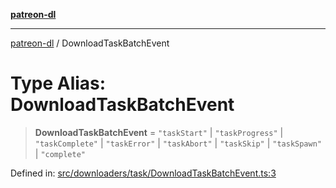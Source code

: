 [**patreon-dl**](../README.md)

***

[patreon-dl](../README.md) / DownloadTaskBatchEvent

# Type Alias: DownloadTaskBatchEvent

> **DownloadTaskBatchEvent** = `"taskStart"` \| `"taskProgress"` \| `"taskComplete"` \| `"taskError"` \| `"taskAbort"` \| `"taskSkip"` \| `"taskSpawn"` \| `"complete"`

Defined in: [src/downloaders/task/DownloadTaskBatchEvent.ts:3](https://github.com/patrickkfkan/patreon-dl/blob/21cb889ad3b60a77d2f4678e5262807670e6d9d0/src/downloaders/task/DownloadTaskBatchEvent.ts#L3)
